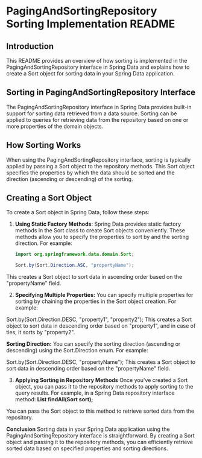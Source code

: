 # PagingAndSortingRepository Sorting Implementation README

## Introduction
This README provides an overview of how sorting is implemented in the PagingAndSortingRepository interface in Spring Data and explains how to create a Sort object for sorting data in your Spring Data application.

## Sorting in PagingAndSortingRepository Interface
The PagingAndSortingRepository interface in Spring Data provides built-in support for sorting data retrieved from a data source. Sorting can be applied to queries for retrieving data from the repository based on one or more properties of the domain objects.

## How Sorting Works
When using the PagingAndSortingRepository interface, sorting is typically applied by passing a Sort object to the repository methods. This Sort object specifies the properties by which the data should be sorted and the direction (ascending or descending) of the sorting.

## Creating a Sort Object
To create a Sort object in Spring Data, follow these steps:

1. **Using Static Factory Methods**: Spring Data provides static factory methods in the Sort class to create Sort objects conveniently. These methods allow you to specify the properties to sort by and the sorting direction. For example:
   ```java
   import org.springframework.data.domain.Sort;

   Sort.by(Sort.Direction.ASC, "propertyName");

This creates a Sort object to sort data in ascending order based on the "propertyName" field.

2. **Specifying Multiple Properties:** You can specify multiple properties for sorting by chaining the properties in the Sort object creation.
For example:

Sort.by(Sort.Direction.DESC, "property1", "property2");
This creates a Sort object to sort data in descending order based on "property1", and in case of ties, it sorts by "property2".

**Sorting Direction:** You can specify the sorting direction (ascending or descending) using the Sort.Direction enum. 
For example:

Sort.by(Sort.Direction.DESC, "propertyName");
This creates a Sort object to sort data in descending order based on the "propertyName" field.

3. **Applying Sorting in Repository Methods**
Once you've created a Sort object, you can pass it to the repository methods to apply sorting to the query results. For example, in a Spring Data repository interface method:
**List<Entity> findAll(Sort sort);**

You can pass the Sort object to this method to retrieve sorted data from the repository.

**Conclusion**
Sorting data in your Spring Data application using the PagingAndSortingRepository interface is straightforward. By creating a Sort object and passing it to the repository methods, you can efficiently retrieve sorted data based on specified properties and sorting directions.
